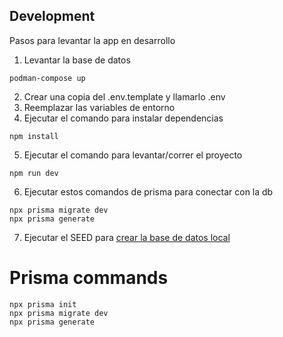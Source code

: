 ## Development
Pasos para levantar la app en desarrollo


1. Levantar la base de datos
```
podman-compose up
```

2. Crear una copia del .env.template y llamarlo .env
3. Reemplazar las variables de entorno
4. Ejecutar el comando para instalar dependencias
```
npm install
```
5. Ejecutar el comando para levantar/correr el proyecto
```
npm run dev
```
6. Ejecutar estos comandos de prisma para conectar con la db
```
npx prisma migrate dev
npx prisma generate
```
7. Ejecutar el SEED para [crear la base de datos local](http://localhost:3000/api/seed)



# Prisma commands

```
npx prisma init
npx prisma migrate dev
npx prisma generate
```